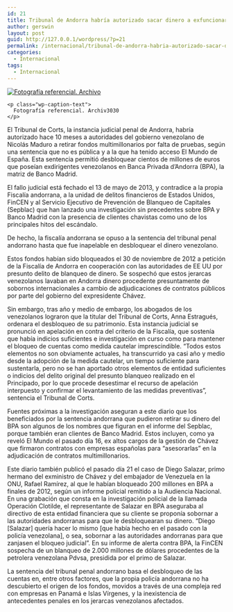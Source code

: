 ```yaml
---
id: 21
title: Tribunal de Andorra habría autorizado sacar dinero a exfuncionarios oficialistas
author: gerswin
layout: post
guid: http://127.0.0.1/wordpress/?p=21
permalink: /internacional/tribunal-de-andorra-habria-autorizado-sacar-dinero-a-exfuncionarios-oficialistas/
categories:
  - Internacional
tags:
  - Internacional
---
```

<div id="content-area">
  <b></b></p> 
  
  <div class="wp-caption alignleft" id="attachment_403097" style="width: 310px">
    <a data-lightboxplus="lightbox[405446]" href="http://i0.wp.com/www.lanacion.com.ve/fotoedicion//2015/03/Banca-Privada-D-Andorra.jpg" title="Tribunal de Andorra habría autorizado sacar dinero a exfuncionarios oficialistas"><img alt="Fotografía referencial. Archivo" class="size-medium wp-image-403097" data-recalc-dims="1" src="http://i2.wp.com/www.lanacion.com.ve/fotoedicion//2015/03/Banca-Privada-D-Andorra.jpg?resize=300%2C200" /></a> 
    
    <p class="wp-caption-text">
      Fotografía referencial. Archiv3030
    </p>
  </div>
  
  <p>
    El Tribunal de Corts, la instancia judicial penal de Andorra, habría autorizado hace 10 meses a autoridades del gobierno venezolano de Nicolás Maduro a retirar fondos multimillonarios por falta de pruebas, según una sentencia que no es pública y a la que ha tenido acceso El Mundo de España. Esta sentencia permitió desbloquear cientos de millones de euros que poseían exdirigentes venezolanos en Banca Privada d’Andorra (BPA), la matriz de Banco Madrid.
  </p>
  
  <p>
    El fallo judicial está fechado el 13 de mayo de 2013, y contradice a la propia Fiscalía andorrana, a la unidad de delitos financieros de Estados Unidos, FinCEN y al Servicio Ejecutivo de Prevención de Blanqueo de Capitales (Sepblac) que han lanzado una investigación sin precedentes sobre BPA y Banco Madrid con la presencia de clientes chavistas como uno de los principales hitos del escándalo.
  </p>
  
  <p>
    De hecho, la fiscalía andorrana se opuso a la sentencia del tribunal penal andorrano hasta que fue inapelable en desbloquear el dinero venezolano.
  </p></p> 
  
  <div class="alignleft">
  </div>
  
  <p>
    Estos fondos habían sido bloqueados el 30 de noviembre de 2012 a petición de la Fiscalía de Andorra en cooperación con las autoridades de EE UU por presunto delito de blanqueo de dinero. Se sospechó que estos jerarcas venezolanos lavaban en Andorra dinero procedente presuntamente de sobornos internacionales a cambio de adjudicaciones de contratos públicos por parte del gobierno del expresidente Chávez.
  </p>
  
  <p>
    Sin embargo, tras año y medio de embargo, los abogados de los venezolanos lograron que la titular del Tribunal de Corts, Anna Estragués, ordenara el desbloqueo de su patrimonio. Esta instancia judicial se pronunció en apelación en contra del criterio de la Fiscalía, que sostenía que había indicios suficientes e investigación en curso como para mantener el bloqueo de cuentas como medida cautelar imprescindible. “Todos estos elementos no son obviamente actuales, ha transcurrido ya casi año y medio desde la adopción de la medida cautelar, un tiempo suficiente para sustentarla, pero no se han aportado otros elementos de entidad suficientes o indicios del delito original del presunto blanqueo realizado en el Principado, por lo que procede desestimar el recurso de apelación interpuesto y confirmar el levantamiento de las medidas preventivas”, sentencia el Tribunal de Corts.
  </p>
  
  <p>
    Fuentes próximas a la investigación aseguran a este diario que los beneficiados por la sentencia andorrana que pudieron retirar su dinero del BPA son algunos de los nombres que figuran en el informe del Sepblac, porque también eran clientes de Banco Madrid. Estos incluyen, como ya reveló El Mundo el pasado día 16, ex altos cargos de la gestión de Chávez que firmaron contratos con empresas españolas para “asesorarlas” en la adjudicación de contratos multimillonarios.
  </p>
  
  <p>
    Este diario también publicó el pasado día 21 el caso de Diego Salazar, primo hermano del exministro de Chávez y del embajador de Venezuela en la ONU, Rafael Ramírez, al que le habían bloqueado 200 millones en BPA a finales de 2012, según un informe policial remitido a la Audiencia Nacional. En una grabación que consta en la investigación policial de la llamada Operación Clotilde, el representante de Salazar en BPA aseguraba al directivo de esta entidad financiera que su cliente se proponía sobornar a las autoridades andorranas para que le desbloquearan su dinero. “Diego [Salazar] quería hacer lo mismo [que había hecho en el pasado con la policía venezolana], o sea, sobornar a las autoridades andorranas para que zanjasen el bloqueo judicial”. En su informe de alerta contra BPA, la FinCEN sospecha de un blanqueo de 2.000 millones de dólares procedentes de la petrolera venezolana Pdvsa, presidida por el primo de Salazar.
  </p>
  
  <p>
    La sentencia del tribunal penal andorrano basa el desbloqueo de las cuentas en, entre otros factores, que la propia policía andorrana no ha descubierto el origen de los fondos, movidos a través de una compleja red con empresas en Panamá e Islas Vírgenes, y la inexistencia de antecedentes penales en los jerarcas venezolanos afectados.
  </p>
</div>